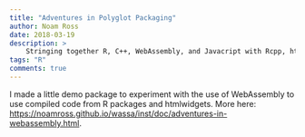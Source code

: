 ```yaml
---
title: "Adventures in Polyglot Packaging"
author: Noam Ross
date: 2018-03-19
description: >
    Stringing together R, C++, WebAssembly, and Javacript with Rcpp, htmlwidgets, and emscripten
tags: "R"
comments: true
---
```


I made a little demo package to experiment with the use of WebAssembly to
use compiled code from R packages and htmlwidgets. More here:
<https://noamross.github.io/wassa/inst/doc/adventures-in-webassembly.html>.
